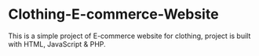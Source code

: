 # Clothing-E-commerce-Website
 This is a simple project of E-commerce website for clothing, project is built with HTML, JavaScript & PHP.
